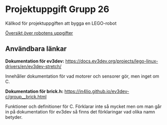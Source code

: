 # Projektuppgift Grupp 26
Källkod för projektuppgiften att bygga en LEGO-robot

[Översikt över robotens uppgifter](documentation/OVERVIEW.md)

## Användbara länkar

**Dokumentation för ev3dev:** https://docs.ev3dev.org/projects/lego-linux-drivers/en/ev3dev-stretch/

Innehåller dokumentation för vad motorer och sensorer gör, men inget om C.

**Dokumentation för brick.h:** https://in4lio.github.io/ev3dev-c/group__brick.html

Funktioner och definitioner för C. Förklarar inte så mycket men om man går in på dokumentation för ev3dev så finns det förklaringar vad olika namn betyder.